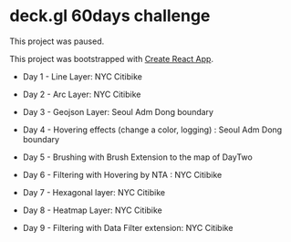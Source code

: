 # deck.gl 60days challenge

This project was paused.

This project was bootstrapped with [Create React App](https://github.com/facebook/create-react-app).

- Day 1 - Line Layer: NYC Citibike

- Day 2 - Arc Layer: NYC Citibike

- Day 3 - Geojson Layer: Seoul Adm Dong boundary

- Day 4 - Hovering effects (change a color, logging) : Seoul Adm Dong boundary

- Day 5 - Brushing with Brush Extension to the map of DayTwo

- Day 6 - Filtering with Hovering by NTA : NYC Citibike

- Day 7 - Hexagonal layer: NYC Citibike

- Day 8 - Heatmap Layer: NYC Citibike

- Day 9 - Filtering with Data Filter extension: NYC Citibike
